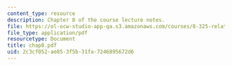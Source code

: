 ```yaml
---
content_type: resource
description: Chapter 8 of the course lecture notes.
file: https://ol-ocw-studio-app-qa.s3.amazonaws.com/courses/8-325-relativistic-quantum-field-theory-iii-spring-2003/2c3cf052ae853f5b31fa7246895672d6_chap8.pdf
file_type: application/pdf
resourcetype: Document
title: chap8.pdf
uid: 2c3cf052-ae85-3f5b-31fa-7246895672d6
---
```

